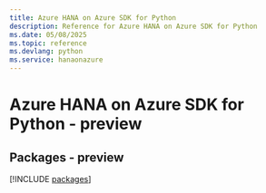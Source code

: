 ```yaml
---
title: Azure HANA on Azure SDK for Python
description: Reference for Azure HANA on Azure SDK for Python
ms.date: 05/08/2025
ms.topic: reference
ms.devlang: python
ms.service: hanaonazure
---
```

# Azure HANA on Azure SDK for Python - preview
## Packages - preview
[!INCLUDE [packages](hana-on-azure-index.md)]